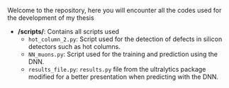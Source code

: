 Welcome to the repository, here you will encounter all the codes used for the development of my thesis

- **/scripts/**: Contains all scripts used
    - `hot_column_2.py`: Script used for the detection of defects in silicon detectors such as hot columns.
    - `NN_muons.py`: Script used for the training and prediction using the DNN.
    - `results_file.py`: `results.py` file from the ultralytics package modified for a better presentation when predicting with the DNN.

